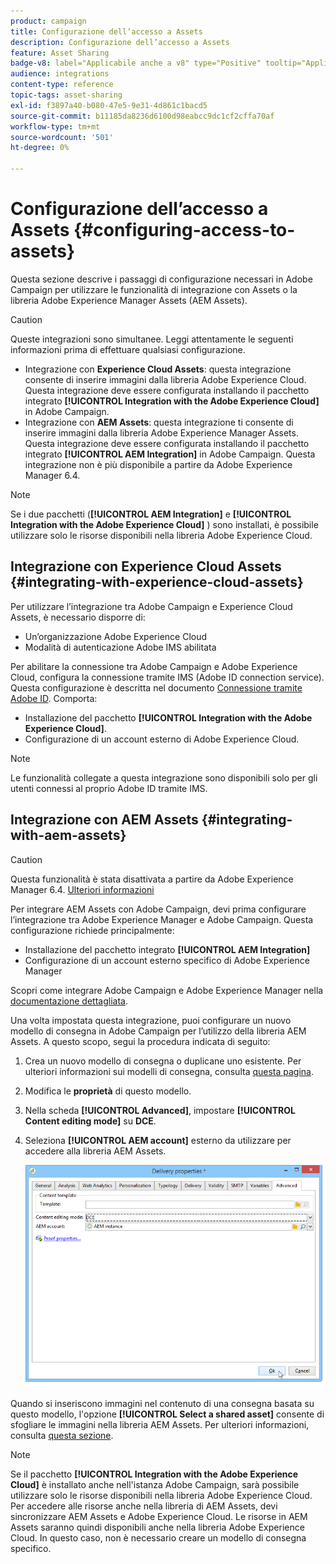 ```yaml
---
product: campaign
title: Configurazione dell’accesso a Assets
description: Configurazione dell’accesso a Assets
feature: Asset Sharing
badge-v8: label="Applicabile anche a v8" type="Positive" tooltip="Applicabile anche a Campaign v8"
audience: integrations
content-type: reference
topic-tags: asset-sharing
exl-id: f3897a40-b080-47e5-9e31-4d861c1bacd5
source-git-commit: b11185da8236d6100d98eabcc9dc1cf2cffa70af
workflow-type: tm+mt
source-wordcount: '501'
ht-degree: 0%

---
```


# Configurazione dell’accesso a Assets {#configuring-access-to-assets}

Questa sezione descrive i passaggi di configurazione necessari in Adobe Campaign per utilizzare le funzionalità di integrazione con Assets o la libreria Adobe Experience Manager Assets (AEM Assets).

>[!CAUTION]
>
>Queste integrazioni sono simultanee. Leggi attentamente le seguenti informazioni prima di effettuare qualsiasi configurazione.

* Integrazione con **Experience Cloud Assets**: questa integrazione consente di inserire immagini dalla libreria Adobe Experience Cloud. Questa integrazione deve essere configurata installando il pacchetto integrato **[!UICONTROL Integration with the Adobe Experience Cloud]** in Adobe Campaign.
* Integrazione con **AEM Assets**: questa integrazione ti consente di inserire immagini dalla libreria Adobe Experience Manager Assets. Questa integrazione deve essere configurata installando il pacchetto integrato **[!UICONTROL AEM Integration]** in Adobe Campaign. Questa integrazione non è più disponibile a partire da Adobe Experience Manager 6.4.

>[!NOTE]
>
>Se i due pacchetti (**[!UICONTROL AEM Integration]** e **[!UICONTROL Integration with the Adobe Experience Cloud]** ) sono installati, è possibile utilizzare solo le risorse disponibili nella libreria Adobe Experience Cloud.

## Integrazione con Experience Cloud Assets {#integrating-with-experience-cloud-assets}

Per utilizzare l’integrazione tra Adobe Campaign e Experience Cloud Assets, è necessario disporre di:

* Un’organizzazione Adobe Experience Cloud
* Modalità di autenticazione Adobe IMS abilitata

Per abilitare la connessione tra Adobe Campaign e Adobe Experience Cloud, configura la connessione tramite IMS (Adobe ID connection service). Questa configurazione è descritta nel documento [Connessione tramite Adobe ID](../../integrations/using/about-adobe-id.md). Comporta:

* Installazione del pacchetto **[!UICONTROL Integration with the Adobe Experience Cloud]**.
* Configurazione di un account esterno di Adobe Experience Cloud.

>[!NOTE]
>
>Le funzionalità collegate a questa integrazione sono disponibili solo per gli utenti connessi al proprio Adobe ID tramite IMS.

## Integrazione con AEM Assets {#integrating-with-aem-assets}


>[!CAUTION]
>
>Questa funzionalità è stata disattivata a partire da Adobe Experience Manager 6.4. [Ulteriori informazioni](https://experienceleague.adobe.com/docs/experience-manager-64/release-notes/deprecated-removed-features.html#removed-features)

Per integrare AEM Assets con Adobe Campaign, devi prima configurare l’integrazione tra Adobe Experience Manager e Adobe Campaign. Questa configurazione richiede principalmente:

* Installazione del pacchetto integrato **[!UICONTROL AEM Integration]**
* Configurazione di un account esterno specifico di Adobe Experience Manager

Scopri come integrare Adobe Campaign e Adobe Experience Manager nella [documentazione dettagliata](../../integrations/using/about-adobe-experience-manager.md).

Una volta impostata questa integrazione, puoi configurare un nuovo modello di consegna in Adobe Campaign per l’utilizzo della libreria AEM Assets. A questo scopo, segui la procedura indicata di seguito:

1. Crea un nuovo modello di consegna o duplicane uno esistente. Per ulteriori informazioni sui modelli di consegna, consulta [questa pagina](../../delivery/using/about-templates.md).
1. Modifica le **proprietà** di questo modello.
1. Nella scheda **[!UICONTROL Advanced]**, impostare **[!UICONTROL Content editing mode]** su **DCE**.
1. Seleziona **[!UICONTROL AEM account]** esterno da utilizzare per accedere alla libreria AEM Assets.

   ![](assets/dam_aem_assets1.png)

Quando si inseriscono immagini nel contenuto di una consegna basata su questo modello, l&#39;opzione **[!UICONTROL Select a shared asset]** consente di sfogliare le immagini nella libreria AEM Assets. Per ulteriori informazioni, consulta [questa sezione](../../integrations/using/inserting-a-shared-asset.md).

>[!NOTE]
>
>Se il pacchetto **[!UICONTROL Integration with the Adobe Experience Cloud]** è installato anche nell&#39;istanza Adobe Campaign, sarà possibile utilizzare solo le risorse disponibili nella libreria Adobe Experience Cloud. Per accedere alle risorse anche nella libreria di AEM Assets, devi sincronizzare AEM Assets e Adobe Experience Cloud. Le risorse in AEM Assets saranno quindi disponibili anche nella libreria Adobe Experience Cloud. In questo caso, non è necessario creare un modello di consegna specifico.
